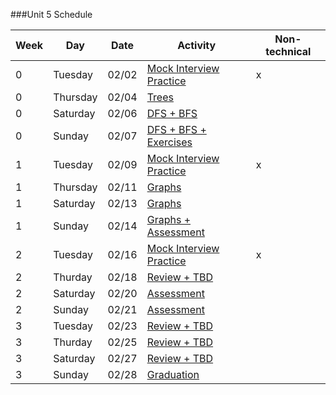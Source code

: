 ###Unit 5 Schedule

|Week|Day|Date|Activity|Non-technical|
|---|---|---|---|---|
|0|Tuesday|02/02|[Mock Interview Practice](https://github.com/accesscode-2-2/unit-5/blob/master/lessons/week-0/2016_02_02.md)|x|
|0|Thursday|02/04|[Trees](https://github.com/accesscode-2-2/unit-5/blob/master/lessons/week-0/2016_02_04.md)||
|0|Saturday|02/06|[DFS + BFS](https://github.com/accesscode-2-2/unit-5/blob/master/lessons/week-0/2016_02_06.md)||
|0|Sunday|02/07|[DFS + BFS + Exercises](https://github.com/accesscode-2-2/unit-5/blob/master/lessons/week-0/2016_02_07.md)||
|1|Tuesday|02/09|[Mock Interview Practice](https://github.com/accesscode-2-2/unit-5/blob/master/lessons/week-1/2016_02_09.md)|x|
|1|Thursday|02/11|[Graphs](https://github.com/accesscode-2-2/unit-5/blob/master/lessons/week-1/2016_02_11.md)||
|1|Saturday|02/13|[Graphs](https://github.com/accesscode-2-2/unit-5/blob/master/lessons/week-1/2016_02_13.md)||
|1|Sunday|02/14|[Graphs + Assessment](https://github.com/accesscode-2-2/unit-5/blob/master/lessons/week-1/2016_02_14.md)||
|2|Tuesday|02/16|[Mock Interview Practice](https://github.com/accesscode-2-2/unit-5/blob/master/lessons/week-2/2016_02_16.md)|x|
|2|Thurday|02/18|[Review + TBD](https://github.com/accesscode-2-2/unit-5/blob/master/lessons/week-2/2016_02_18.md)||
|2|Saturday|02/20|[Assessment](https://github.com/accesscode-2-2/unit-5/blob/master/lessons/week-2/2016_02_20.md)||
|2|Sunday|02/21|[Assessment](https://github.com/accesscode-2-2/unit-5/blob/master/lessons/week-2/2016_02_21.md)||
|3|Tuesday|02/23|[Review + TBD](https://github.com/accesscode-2-2/unit-5/blob/master/lessons/week-3/2016_02_23.md)||
|3|Thurday|02/25|[Review + TBD](https://github.com/accesscode-2-2/unit-5/blob/master/lessons/week-3/2016_02_25.md)||
|3|Saturday|02/27|[Review + TBD](https://github.com/accesscode-2-2/unit-5/blob/master/lessons/week-3/2016_02_27.md)||
|3|Sunday|02/28|[Graduation](https://github.com/accesscode-2-2/unit-5/blob/master/lessons/week-3/2016_02_28.md)||
